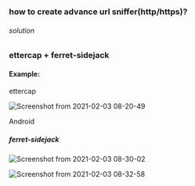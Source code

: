 ### how to create advance url sniffer(http/https)? ###

<h6>solution</h6>

<h3>ettercap + ferret-sidejack</h3>

<h4>Example:</h4>


ettercap 

![Screenshot from 2021-02-03 08-20-49](https://user-images.githubusercontent.com/69615463/106692662-15b23b00-65ff-11eb-90d8-fee334167d16.png)



Android 







<h5>ferret-sidejack </h5>



![Screenshot from 2021-02-03 08-30-02](https://user-images.githubusercontent.com/69615463/106692848-78a3d200-65ff-11eb-9c8a-6c28d61db56d.png)


![Screenshot from 2021-02-03 08-32-58](https://user-images.githubusercontent.com/69615463/106692880-8b1e0b80-65ff-11eb-9ab3-591e40f21ce7.png)














